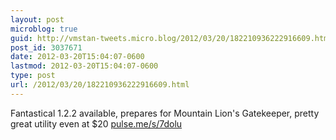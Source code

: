 ```yaml
---
layout: post
microblog: true
guid: http://vmstan-tweets.micro.blog/2012/03/20/182210936222916609.html
post_id: 3037671
date: 2012-03-20T15:04:07-0600
lastmod: 2012-03-20T15:04:07-0600
type: post
url: /2012/03/20/182210936222916609.html
---
```

Fantastical 1.2.2 available, prepares for Mountain Lion's Gatekeeper, pretty great utility even at $20 <a href="http://pulse.me/s/7dolu">pulse.me/s/7dolu</a>
